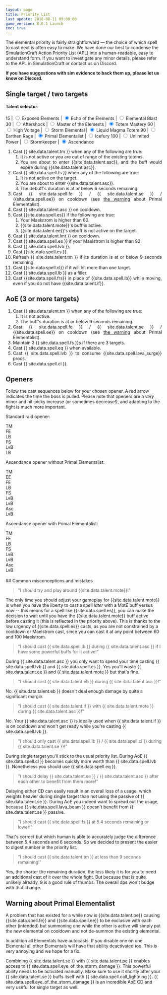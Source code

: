 ```yaml
---
layout: page
title: Priority List
last_update: 2018-08-11 09:00:00
game_version: 8.0.1 Launch
toc: true
---
```


The elemental priority is fairly straightforward — the choice of which spell to cast next is often easy to make. We have done our best to condense the SimulationCraft Action Priority List (APL) into a human-readable, easy to understand form. If you want to investigate any minor details, please refer to the APL in SimulationCraft or contact us on Discord.


**If you have suggestions with sim evidence to back them up, please let us know on Discord.**

## Single target / two targets


#### Talent selector: 


15 | <input type="radio" id="ee-radio" name="15" value="1" /><label for="ee-radio"> Exposed Elements</label> | <input type="radio" id="eote-radio" name="15" value="2" checked /><label for="eote-radio"> Echo of the Elements</label> | <input type="radio" id="eb-radio" name="15" value="3" /><label for="eb-radio"> Elemental Blast</label> 
30 | <input type="radio" id="afs-radio" name="30" value="1" /><label for="afs-radio"> Aftershock</label> | <input type="radio" id="mote-radio" name="30" value="2" /><label for="mote-radio"> Master of the Elements</label> | <input type="radio" id="tm-radio" name="30" value="3" checked /><label for="ee-radio"> Totem Mastery</label>
60 | <input type="radio" id="hv-radio" name="60" value="1" /><label for="hv-radio"> High Voltage</label> | <input type="radio" id="se-radio" name="60" value="2" /><label for="se-radio"> Storm Elemental</label> | <input type="radio" id="lmt-radio" name="60" value="3" checked /><label for="lmt-radio"> Liquid Magma Totem</label>
90 | <input type="radio" id="er-radio" name="90" value="1" /><label for="er-radio"> Earthen Rage</label> | <input type="radio" id="pe-radio" name="90" value="2" checked /><label for="pe-radio"> Primal Elementalist</label> | <input type="radio" id="if-radio" name="90" value="3" /><label for="if-radio"> Icefury</label>
100 | <input type="radio" id="up-radio" name="100" value="1" /><label for="up-radio"> Unlimited Power</label> | <input type="radio" id="sk-radio" name="100" value="2" /><label for="sk-radio"> Stormkeeper</label> | <input type="radio" id="asc-radio" name="100" value="3" checked /><label for="asc-radio"> Ascendance</label>


<div class="apl" style="max-width: 100%; text-align:justify;" markdown="0">
    <ol>
        <li class="tm-apl" style="display: list-item;">Cast {{ site.data.talent.tm }}  when any of the following are true:
            <ol>
                <li>It is not active or you are out of range of the existing totems.</li>
                <li>You are about to enter {{site.data.talent.asc}}, and the buff would expire during {{site.data.talent.asc}}.</li>
            </ol>
        </li>
        <li> Cast {{ site.data.spell.fs }} when any of the following are true:
            <ol>
                <li>It is not active on the target.</li>
                <li>You are about to enter {{site.data.talent.asc}}.</li>
                <li>The debuff's duration is at or below 6 seconds remaining.</li>
            </ol>
        </li>
        <li> Cast {{ site.data.spell.fe }} / {{ site.data.talent.se }} / {{site.data.spell.ee}} on cooldown (see <a href="#pe">the warning</a> about Primal Elementalist).</li>
        <li class="asc-apl" style="display:list-item;">Cast {{ site.data.talent.asc }} on cooldown.</li>
        <li class="ee-apl" style="display:none;">Cast {{site.data.spell.lb}} if the {{site.data.talent.ee}} debuff is active on the target and you have more than 60 Maelstrom.</li>
        <li> Cast {{site.data.spell.es}} if the following are true:
            <ol>
                <li>Your Maelstrom is higher than 60.</li>
                <li>{{site.data.talent.mote}}'s buff is active.</li>
                <li>{{site.data.talent.ee}}'s debuff is not active on the target.</li>
            </ol>
        </li>
        <li class="eb-apl" style="display:none;">Cast {{ site.data.talent.eb }} on cooldown.</li>
        <li class="sk-apl" style="display:none;"> Cast {{ site.data.talent.sk }} on cooldown.</li>
        <li class="lmt-apl" style="display:list-item;">Cast {{ site.data.talent.lmt }} on cooldown.</li>
        <li>Cast {{ site.data.spell.es }} if your Maelstrom is higher than 92.</li>
        <li>Cast {{ site.data.spell.lvb }}.</li>
        <li class="if-apl" style="display:none;">Cast {{ site.data.talent.if }} on cooldown.</li>
        <li class="if-apl" style="display:none;">Cast {{site.data.spell.frs}} with the {{site.data.talent.if}} buff active.</li>
        <li>Cast {{site.data.spell.es }}.</li>
        <li class="tm-apl">Refresh {{ site.data.talent.tm }} if its duration is at or below 9 seconds remaining.</li>
        <li>Cast {{site.data.spell.cl}} if it will hit more than one target.</li>
        <li>Cast {{ site.data.spell.lb }} as a filler.</li>
        <li>Cast {{site.data.spell.frs}} in place of {{site.data.spell.lb}} while moving, even if you do not have {{site.data.talent.if}}.</li>
    </ol>
</div>


## AoE (3 or more targets)
<div class="apl" style="max-width: 100%; text-align:justify;" markdown="0">
    <ol>
        <li>Cast {{ site.data.talent.tm }}  when any of the following are true:
            <ol>
                <li>It is not active.</li>
                <li>The buff's duration is at or below 9 seconds remaining.</li>
            </ol>
        </li>
        <li>Cast {{ site.data.spell.fe }} / {{ site.data.talent.se }} / {{site.data.spell.ee}} on cooldown (see <a href="#pe">the warning</a> about Primal Elementalist).</li>
        <li class="sk-apl" style="display:none;">Cast {{ site.data.talent.sk }} on cooldown.</li>
        <li class="lmt-apl" style="display:none;">Cast {{ site.data.talent.lmt }} on cooldown.</li>
        <li>Maintain 3 {{ site.data.spell.fs }}s if there are 3 targets.</li>
        <li>Cast {{ site.data.spell.eq }} when available.</li>
        <li>Cast {{ site.data.spell.lvb }} to consume {{site.data.spell.lava_surge}} procs.</li>
        <li class="eb-apl" style="display:none;">Cast {{ site.data.talent.eb }} if there are 3 targets.</li>
        <li>Cast {{ site.data.spell.cl }}.</li>
    </ol>
</div>


## Openers

Follow the cast sequences below for your chosen opener. A red arrow indicates the time the boss is pulled. Please note that openers are a *very* minor and nit-picky increase (or sometimes decrease!), and adapting to the fight is much more important.

Standard raid opener:
<div class="opener">
    <div class="skill tm"><span>TM</span></div>
    <div class="arrow"></div>
    <div class="skill fe"><span>FE</span></div>
    <div class="arrow"></div>
    <div class="skill lb"><span>LB</span></div>
    <div class="arrow pull"></div>
    <div class="skill fs"><span>FS</span></div>
    <div class="arrow"></div>
    <div class="skill lvb"><span>LvB</span></div>
    <div class="arrow"></div>
    <div class="skill lb"><span>LB</span></div>
    <div class="arrow"></div>
</div>

Ascendance opener without Primal Elementalist:
<div class="opener">
    <div class="skill tm"><span>TM</span></div>
    <div class="arrow"></div>
    <div class="skill ee"><span>EE</span></div>
    <div class="arrow"></div>
    <div class="skill fe"><span>FE</span></div>
    <div class="arrow"></div>
    <div class="skill lb"><span>LB</span></div>
    <div class="arrow pull"></div>
    <div class="skill fs"><span>FS</span></div>
    <div class="arrow"></div>
    <div class="skill lvb"><span>LvB</span></div>
    <div class="arrow"></div>
    <div class="skill lvb"><span>LvB</span></div>
    <div class="arrow"></div>
    <div class="skill asc"><span>Asc</span></div>
    <div class="arrow"></div>
    <div class="skill lvb"><span>LvB</span></div>
    <div class="arrow"></div>
</div>

Ascendance opener with Primal Elementalist:
<div class="opener">
    <div class="skill tm"><span>TM</span></div>
    <div class="arrow"></div>
    <div class="skill fe"><span>FE</span></div>
    <div class="arrow"></div>
    <div class="skill lb"><span>LB</span></div>
    <div class="arrow pull"></div>
    <div class="skill fs"><span>FS</span></div>
    <div class="arrow"></div>
    <div class="skill lvb"><span>LvB</span></div>
    <div class="arrow"></div>
    <div class="skill lvb"><span>LvB</span></div>
    <div class="arrow"></div>
    <div class="skill asc"><span>Asc</span></div>
    <div class="arrow"></div>
    <div class="skill lvb"><span>LvB</span></div>
    <div class="arrow"></div>
</div>
<br>
## Common misconceptions and mistakes

> "I should try and play around {{site.data.talent.mote}}!"

The only time you should adjust your gameplay for {{site.data.talent.mote}} is when you have the liberty to cast a spell *later* with a MotE buff versus *now* -- this means for a spell like {{site.data.spell.es}}, you can make the decision to wait until you have the {{site.data.talent.mote}} buff active before casting it (this is reflected in the priority above). This is thanks to the low urgency of {{site.data.spell.es}} casts, as you are not constrained by a cooldown or Maelstrom cast, since you can cast it at any point between 60 and 100 Maelstrom.

> "I should cast {{ site.data.spell.lb }} during {{ site.data.talent.asc }} if I have some powerful buffs for it active!"

During {{ site.data.talent.asc }} you only want to spend your time casting {{ site.data.spell.lvb }} and {{ site.data.spell.es }}. Yes you'll waste {{ site.data.talent.ee }} and {{ site.data.talent.mote }} but that's fine.

> "I should cast {{ site.data.talent.eb }} during {{ site.data.talent.asc }}!"

No. {{ site.data.talent.eb }} doesn't deal enough damage by quite a significant margin.

> "I should cast {{ site.data.talent.if }} with {{ site.data.talent.mote }} during {{ site.data.talent.asc }}!"

No. Your {{ site.data.talent.asc }} is ideally used when {{ site.data.talent.if }} is on cooldown and won't get ready while you're casting {{ site.data.spell.lvb }}.

> "I should only cast {{ site.data.spell.lb }} / {{ site.data.spell.cl }} during {{ site.data.talent.se }}!"

During single target you'll stick to the usual priority list. During AoE {{ site.data.spell.cl }} becomes quickly more worth than {{ site.data.spell.lvb }}. Nonetheless you should use {{ site.data.spell.eq }}.

> "I should delay {{ site.data.talent.se }} / {{ site.data.talent.asc }} after each other to benefit from them more!"

Delaying either CD can easily result in an overall loss of a usage, which weights heavier during single target than not using the passive of {{ site.data.talent.se }}. During AoE you indeed want to spread out the usage, because {{ site.data.spell.lava_beam }} doesn't benefit from {{ site.data.talent.se }} passive.

> "I should cast {{ site.data.spell.fs }} at 5.4 seconds remaining or lower!"

That's correct but which human is able to accurately judge the difference between 5.4 seconds and 6 seconds. So we decided to present the easier to digest number in the priority list.

> "I should cast {{ site.data.talent.tm }} at less than 9 seconds remaining!"

Yes, the shorter the remaining duration, the less likely it is for you to need an additional cast of it over the whole fight. But because that is quite unlikely already, 9 is a good rule of thumbs. The overall dps won't budge with that change.

## Warning about Primal Elementalist

<p id="pe">A problem that has existed for a while now is {{site.data.talent.pe}} causing {{site.data.spell.fe}} and {{site.data.spell.ee}} to be exclusive with each other (intended) but summoning one while the other is active will simply put the new elemental on cooldown and not de-summon the existing elemental.</p>

In addition all Elementals have autocasts. If you disable one on one Elemental all other Elementals will have that ability deactivated too. This is very annoying and we hope for a fix.

Combining {{ site.data.talent.se }} with {{ site.data.talent.pe }} enables access to {{ site.data.spell.eye_of_the_storm_damage }}. This powerful ability needs to be activated manually. Make sure to use it shortly after your {{ site.data.talent.se }} buffs itself with {{ site.data.spell.call_lightning }}. {{ site.data.spell.eye_of_the_storm_damage }} is an incredible AoE CD and very useful for single target as well.


<script>
function listeners() {
    let inputs = document.getElementsByTagName("input")
    for (i in inputs) {
        if (inputs[i].type == "radio") change_listener(inputs[i]);
    }
}

function change_listener(element) {
    element.addEventListener("change", function(e) {
        let siblings = document.getElementsByName(e.target.name);
        for (radio of siblings) {
            let apl_elems = document.getElementsByClassName(radio.id.split('-')[0] + "-apl");
            for (item of apl_elems) {
                if (radio.checked == true) {
                    item.style.display = "list-item";
                } else {
                    item.style.display = "none";
                }
            }
        }
    });
}

listeners()
</script>